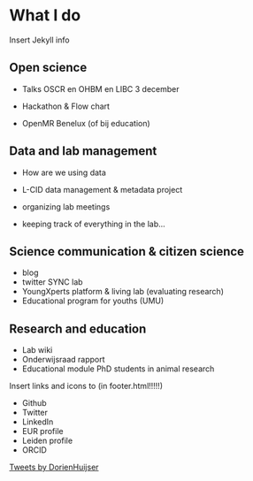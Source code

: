 # What I do

Insert Jekyll info



<html><head>

<html>
    <head>
        <meta name="viewport" content="width-device-width, initial-scale=1"></meta>
        <style>
            img{border-radius: 50%;}
        </style>
    </head>
</html>

<html>
<body>



## Open science

- Talks OSCR en OHBM en LIBC 3 december

- Hackathon & Flow chart

- OpenMR Benelux (of bij education)



## Data and lab management

- How are we using data

- L-CID data management & metadata project
- organizing lab meetings
- keeping track of everything in the lab...



## Science communication & citizen science

- blog
- twitter SYNC lab
- YoungXperts platform & living lab (evaluating research)
- Educational program for youths (UMU)



## Research and education

- Lab wiki
- Onderwijsraad rapport
- Educational module PhD students in animal research





Insert links and icons to (in footer.html!!!!!)

- Github
- Twitter
- LinkedIn
- EUR profile
- Leiden profile
- ORCID





<a class="twitter-timeline" data-lang="en" data-width="250" data-height="350" data-theme="light" href="https://twitter.com/DorienHuijser?ref_src=twsrc%5Etfw">Tweets by DorienHuijser</a> <script async src="https://platform.twitter.com/widgets.js" charset="utf-8"></script>

## 

</body>    
</html>